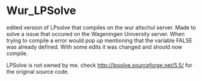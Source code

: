 # Wur_LPSolve
edited version of LPsolve that compiles on the wur altschul server. Made to solve a issue that occured on the Wageningen University server. When trying to compile a error would pop up mentioning that the variable FALSE was already defined. With some edits it was changed and should now compile.

LPSolve is not owned by me. check http://lpsolve.sourceforge.net/5.5/ for the original source code.
